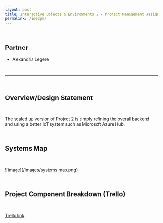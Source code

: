 ```yaml
---
layout: post
title: Interactive Objects & Environments 2 - Project Management Assignment
permalink: /ioe2pm/
---
```


<br>

## Partner

* Alexandria Legere

<br>

-----

<br>

## Overview/Design Statement

<br>

The scaled up version of Project 2 is simply refining the overall backend and using a better IoT system such as Microsoft Azure Hub. 

<br>

## Systems Map

<br>

![image](/images/systems map.png)

<br>

## Project Component Breakdown (Trello)

<br>

<a href="https://trello.com/b/D15OLyYD/ioe2-project-2">Trello link</a>

<br>

